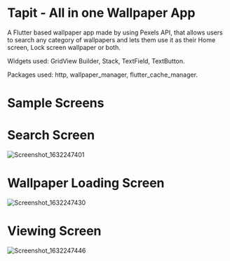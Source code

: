 # Tapit - All in one Wallpaper App

A Flutter based wallpaper app made by using Pexels API, that allows users to search any category of wallpapers and lets them use it as their Home screen, Lock screen wallpaper or both.

Widgets used: GridView Builder, Stack, TextField, TextButton.

Packages used: http, wallpaper_manager, flutter_cache_manager.

# Sample Screens
  
  # Search Screen
  ![Screenshot_1632247401](https://user-images.githubusercontent.com/73739259/134224247-b58c6c76-e9f1-457b-833d-daf6ea47ad8d.png)
  
  # Wallpaper Loading Screen
  ![Screenshot_1632247430](https://user-images.githubusercontent.com/73739259/134224357-408f2296-41bb-4aa1-b3c5-7db19aebd0b9.png)
  
  # Viewing Screen
  ![Screenshot_1632247446](https://user-images.githubusercontent.com/73739259/134224537-226f900a-c6d9-40c3-96a9-5ecd34ce73a1.png)




